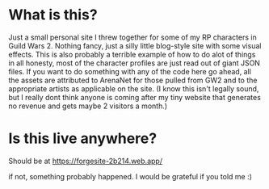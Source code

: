 # What is this?
Just a small personal site I threw together for some of my RP characters in Guild Wars 2. Nothing fancy, just a silly little blog-style site with some visual effects. This is also probably a terrible example of how to do alot of things in all honesty, most of the character profiles are just read out of giant JSON files. If you want to do something with any of the code here go ahead, all the assets are attributed to ArenaNet for those pulled from GW2 and to the appropriate artists as applicable on the site. (I know this isn't legally sound, but I really dont think anyone is coming after my tiny website that generates no revenue and gets maybe 2 visitors a month.)

# Is this live anywhere?
Should be at https://forgesite-2b214.web.app/

if not, something probably happened. I would be grateful if you told me :)

